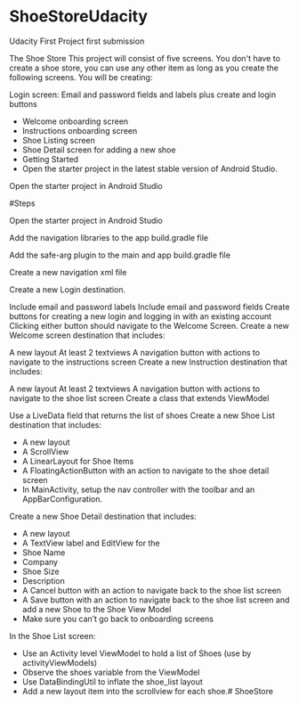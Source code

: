 # ShoeStoreUdacity
Udacity First Project first submission 

The Shoe Store
This project will consist of five screens. You don't have to create a shoe store, you can use any other item as long as you create the following screens. You will be creating:


Login screen: Email and password fields and labels plus create and login buttons
- Welcome onboarding screen
- Instructions onboarding screen
- Shoe Listing screen
- Shoe Detail screen for adding a new shoe
- Getting Started
- Open the starter project in the latest stable version of Android Studio.

Open the starter project in Android Studio

#Steps

Open the starter project in Android Studio

Add the navigation libraries to the app build.gradle file

Add the safe-arg plugin to the main and app build.gradle file

Create a new navigation xml file

Create a new Login destination.

Include email and password labels
Include email and password fields
Create buttons for creating a new login and logging in with an existing account
Clicking either button should navigate to the Welcome Screen.
Create a new Welcome screen destination that includes:

A new layout
At least 2 textviews
A navigation button with actions to navigate to the instructions screen
Create a new Instruction destination that includes:

A new layout
At least 2 textviews
A navigation button with actions to navigate to the shoe list screen
Create a class that extends ViewModel

Use a LiveData field that returns the list of shoes
Create a new Shoe List destination that includes:

- A new layout
- A ScrollView
- A LinearLayout for Shoe Items
- A FloatingActionButton with an action to navigate to the shoe detail screen
- In MainActivity, setup the nav controller with the toolbar and an AppBarConfiguration.

Create a new Shoe Detail destination that includes:

- A new layout
- A TextView label and EditView for the
- Shoe Name
- Company
- Shoe Size
- Description
- A Cancel button with an action to navigate back to the shoe list screen
- A Save button with an action to navigate back to the shoe list screen and add a new Shoe to the Shoe View Model
- Make sure you can’t go back to onboarding screens

In the Shoe List screen:

- Use an Activity level ViewModel to hold a list of Shoes (use by activityViewModels)
- Observe the shoes variable from the ViewModel
- Use DataBindingUtil to inflate the shoe_list layout
- Add a new layout item into the scrollview for each shoe.# ShoeStore
